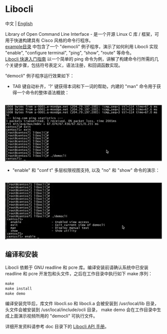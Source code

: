 # Libocli
中文 | [English](README.md)

Library of Open Command Line Interface - 是一个开源 Linux C 库 / 框架，可用于快速构建具有 Cisco 风格的命令行程序。  
[example目录](example) 中包含了一个 "democli" 例子程序，演示了如何利用 Libocli 实现 "enable", "configure terminal", "ping", “show", "route" 等命令。  
[Libocli 快速入门指南](doc/Quick%20Start%20Guide.zh_CN.md) 以一个简单的 ping 命令为例，讲解了构建命令行所需的几个关键步骤，包括符号表定义，语法注册，和回调函数实现。

”democli" 例子程序运行效果如下：
- TAB 键自动补齐，'?' 键获得本词和下一词的帮助，内建的 "man" 命令用于获得一个命令的整体语法概貌：
>
&nbsp;&nbsp;&nbsp;&nbsp;&nbsp;&nbsp;&nbsp;&nbsp;![image](https://github.com/diggerwoo/blobs/blob/main/img/democli1.gif)

- "enable" 和 "conf t" 多层权限视图支持, 以及 "no" 和 "show" 命令的演示：
>
&nbsp;&nbsp;&nbsp;&nbsp;&nbsp;&nbsp;&nbsp;&nbsp;![image](https://github.com/diggerwoo/blobs/blob/main/img/democli2.gif)

## 编译和安装
Libocli 依赖于 GNU readline 和 pcre 库。编译安装前请确认系统中已安装 readline 和 pcre 开发包和头文件，之后在工作目录中执行如下 make 序列：
```
make
make install
make demo
```
编译安装完毕后，库文件 libocli.so 和 libocli.a 会被安装到 /usr/local/lib 目录，头文件会被安装到 /usr/local/include/ocli 目录，
make demo 会在工作目录中生成上面演示视频所用的 "democli" 可执行文件。

详细开发资料请参考 doc 目录下的 [Libocli API 手册](doc/README.zh_CN.md)。
